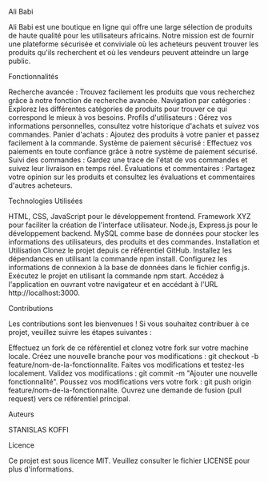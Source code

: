 Ali Babi

Ali Babi est une boutique en ligne qui offre une large sélection de produits de haute qualité pour les utilisateurs africains. Notre mission est de fournir une plateforme sécurisée et conviviale où les acheteurs peuvent trouver les produits qu'ils recherchent et où les vendeurs peuvent atteindre un large public.

Fonctionnalités

Recherche avancée : Trouvez facilement les produits que vous recherchez grâce à notre fonction de recherche avancée.
Navigation par catégories : Explorez les différentes catégories de produits pour trouver ce qui correspond le mieux à vos besoins.
Profils d'utilisateurs : Gérez vos informations personnelles, consultez votre historique d'achats et suivez vos commandes.
Panier d'achats : Ajoutez des produits à votre panier et passez facilement à la commande.
Système de paiement sécurisé : Effectuez vos paiements en toute confiance grâce à notre système de paiement sécurisé.
Suivi des commandes : Gardez une trace de l'état de vos commandes et suivez leur livraison en temps réel.
Évaluations et commentaires : Partagez votre opinion sur les produits et consultez les évaluations et commentaires d'autres acheteurs.

Technologies Utilisées

HTML, CSS, JavaScript pour le développement frontend.
Framework XYZ pour faciliter la création de l'interface utilisateur.
Node.js, Express.js pour le développement backend.
MySQL comme base de données pour stocker les informations des utilisateurs, des produits et des commandes.
Installation et Utilisation
Clonez le projet depuis ce référentiel GitHub.
Installez les dépendances en utilisant la commande npm install.
Configurez les informations de connexion à la base de données dans le fichier config.js.
Exécutez le projet en utilisant la commande npm start.
Accédez à l'application en ouvrant votre navigateur et en accédant à l'URL http://localhost:3000.

Contributions

Les contributions sont les bienvenues ! Si vous souhaitez contribuer à ce projet, veuillez suivre les étapes suivantes :

Effectuez un fork de ce référentiel et clonez votre fork sur votre machine locale.
Créez une nouvelle branche pour vos modifications : git checkout -b feature/nom-de-la-fonctionnalite.
Faites vos modifications et testez-les localement.
Validez vos modifications : git commit -m "Ajouter une nouvelle fonctionnalité".
Poussez vos modifications vers votre fork : git push origin feature/nom-de-la-fonctionnalite.
Ouvrez une demande de fusion (pull request) vers ce référentiel principal.

Auteurs

STANISLAS KOFFI

Licence

Ce projet est sous licence MIT. Veuillez consulter le fichier LICENSE pour plus d'informations.
